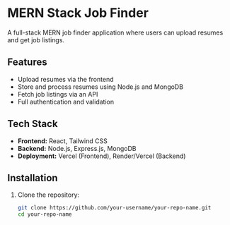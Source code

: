 # MERN Stack Job Finder

A full-stack MERN job finder application where users can upload resumes and get job listings.

## Features
- Upload resumes via the frontend
- Store and process resumes using Node.js and MongoDB
- Fetch job listings via an API
- Full authentication and validation

## Tech Stack
- **Frontend:** React, Tailwind CSS
- **Backend:** Node.js, Express.js, MongoDB
- **Deployment:** Vercel (Frontend), Render/Vercel (Backend)

## Installation
1. Clone the repository:
   ```sh
   git clone https://github.com/your-username/your-repo-name.git
   cd your-repo-name
